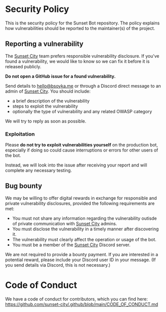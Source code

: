 # Security Policy

This is the security policy for the Sunset Bot repository. The policy explains
how vulnerabilities should be reported to the maintainer(s) of the project.

## Reporting a vulnerability

The [Sunset City](https://discord.gg/fFPEFYUnVp) team prefers responsible
vulnerability disclosure. If you've found a vulnerability, we would like to know
so we can fix it before it is released publicly.

**Do not open a GitHub issue for a found vulnerability.**

Send details to hello@bsoyka.me or through a Discord direct message to an admin
of [Sunset City](https://discord.gg/fFPEFYUnVp). You should include:

* a brief description of the vulnerability
* steps to exploit the vulnerability
* optionally the type of vulnerability and any related OWASP category

We will try to reply as soon as possible.

### Exploitation

Please **do not try to exploit vulnerabilities yourself** on the production bot,
especially if doing so could cause interruptions or errors for other users of
the bot.

Instead, we will look into the issue after receiving your report and will
complete any necessary testing.

## Bug bounty

We may be willing to offer digital rewards in exchange for responsible and
private vulnerability disclosures, provided the following requirements are met:

* You must not share any information regarding the vulnerability outisde of
  private communication with [Sunset City](https://discord.gg/fFPEFYUnVp)
  admins.
* You must disclose the vulnerability in a timely manner after discovering it.
* The vulnerability must clearly affect the operation or usage of the bot.
* You must be a member of the [Sunset City](https://discord.gg/fFPEFYUnVp)
  Discord server.

We are not required to provide a bounty payment. If you are interested in a
potential reward, please include your Discord user ID in your message. (If you
send details via Discord, this is not necessary.)

# Code of Conduct

We have a code of conduct for contributors, which you can find here:
https://github.com/sunset-city/.github/blob/main/CODE_OF_CONDUCT.md
